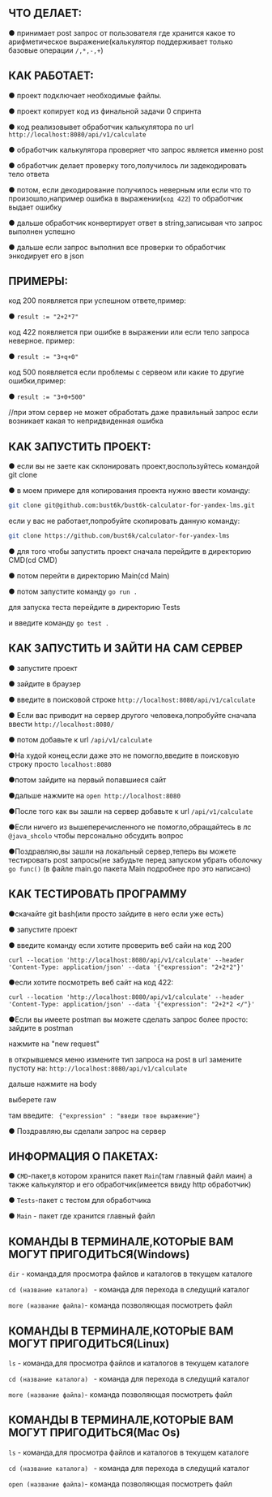 ﻿## ЧТО ДЕЛАЕТ:

● принимает post запрос от
пользователя где хранится какое то арифметическое выражение(калькулятор поддерживает только базовые операции ```/,*,-,+```)


## КАК РАБОТАЕТ:

● проект подключает необходимые файлы.

● проект копирует код из финальной задачи 0 спринта

● код реализовывет обработчик калькулятора по url    ```http://localhost:8080/api/v1/calculate```


● обработчик калькулятора проверяет что запрос является именно post

● обработчик делает проверку того,получилось ли задекодировать тело ответа

● потом, если декодирование получилось неверным или если что то произошло,например ошибка в выражении(```код 422```) то обработчик выдает ошибку

● дальше обработчик конвертирует ответ в string,записывая что запрос 
выполнен успешно

● дальше если запрос выполнил все проверки то обработчик энкодирует его в json



## ПРИМЕРЫ:

код 200 появляется при успешном ответе,пример:

● ```result := "2+2*7"```


код 422 появляется при ошибке в выражении или если тело запроса неверное. пример:

● ```result := "3+q+0"```


код 500 появляется если проблемы с сервеом или какие то другие ошибки,пример:

● ```result := "3+0+500"```

//при этом сервер не может обработать даже правильный запрос если возникает  какая то непридвиденная ошибка


## КАК ЗАПУСТИТЬ ПРОЕКТ: 

● если вы не заете как склонировать проект,воспользуйтесь командой git clone

 ● в моем примере для копирования проекта нужно ввести команду:
 
 ```bash
git clone git@github.com:bust6k/bust6k-calculator-for-yandex-lms.git
```
если у вас не работает,попробуйте скопировать данную команду:
```bash
git clone https://github.com/bust6k/calculator-for-yandex-lms

```


● для того чтобы запустить проект сначала перейдите в директорию CMD(cd CMD)

● потом перейти в директорию Main(cd Main)

● потом запустите команду ```go run .```

для запуска теста перейдите в директорию Tests 

и введите команду ```go test .```

## КАК ЗАПУСТИТЬ И ЗАЙТИ НА САМ СЕРВЕР
● запустите проект

● зайдите в браузер

● введите в поисковой строке 
```http://localhost:8080/api/v1/calculate```

● Если вас приводит на сервер другого человека,попробуйте сначала ввести ```http://localhost:8080/```

● потом добавьте к url ```/api/v1/calculate```

●На худой конец,если даже это не помогло,введите в поисковую строку просто ```localhost:8080```

●потом зайдите на первый попавшиеся сайт

●дальше нажмите на ```open http://localhost:8080```

●После того как вы зашли на сервер добавьте к url ```/api/v1/calculate```

●Если ничего из вышеперечисленного не помогло,обращайтесь в лс ```@java_shcolo``` чтобы персонально обсудить вопрос

●Поздравляю,вы зашли на локальный сервер,теперь вы можете тестировать post запросы(не забудьте перед запуском убрать оболочку ```go func()``` (в файле main.go пакета Main подробнее про это написано)


## КАК ТЕСТИРОВАТЬ ПРОГРАММУ

●скачайте git bash(или просто зайдите в него если уже есть)

● запустите проект

● введите команду  если хотите проверить веб сайи на код 200
 
```curl --location 'http://localhost:8080/api/v1/calculate' --header 'Content-Type: application/json' --data '{"expression": "2+2*2"}'```

●если хотите посмотреть веб сайт на код 422:

```curl --location 'http://localhost:8080/api/v1/calculate' --header 'Content-Type: application/json' --data '{"expression": "2+2*2 </"}'```

●Если вы имеете postman вы можете сделать запрос более просто:
 зайдите в postman

нажмите на "new request"

в открывшемся меню измените тип запроса на post
в url замените пустоту на:  ```http://localhost:8080/api/v1/calculate```

дальше нажмите на body

выберете raw

там введите: ``` {"expression" : "введи твое выражение"}```

● Поздравляю,вы сделали запрос на сервер

##  ИНФОРМАЦИЯ О ПАКЕТАХ:



● ```CMD```-пакет,в котором хранится  пакет ```Main```(там главный файл маин) а также калькулятор и его обработчик(имеется ввиду http обработчик)

● ```Tests```-пакет с тестом для обработчика

● ```Main``` - пакет где хранится главный файл


## КОМАНДЫ В ТЕРМИНАЛЕ,КОТОРЫЕ ВАМ МОГУТ ПРИГОДИТЬСЯ(Windows)

```dir``` - команда,для просмотра файлов  и каталогов в текущем каталоге

```cd (название каталога) ``` - команда для перехода в следущий каталог

```more (название файла)```- команда позволяющая посмотреть файл

## КОМАНДЫ В ТЕРМИНАЛЕ,КОТОРЫЕ ВАМ МОГУТ ПРИГОДИТЬСЯ(Linux)
```ls``` - команда,для просмотра файлов  и каталогов в текущем каталоге

```cd (название каталога) ``` - команда для перехода в следущий каталог

```more (название файла)```- команда позволяющая посмотреть файл

## КОМАНДЫ В ТЕРМИНАЛЕ,КОТОРЫЕ ВАМ МОГУТ ПРИГОДИТЬСЯ(Mac Os)
```ls``` - команда,для просмотра файлов  и каталогов в текущем каталоге

```cd (название каталога) ``` - команда для перехода в следущий каталог


```open (название файла)```- команда позволяющая посмотреть файл









